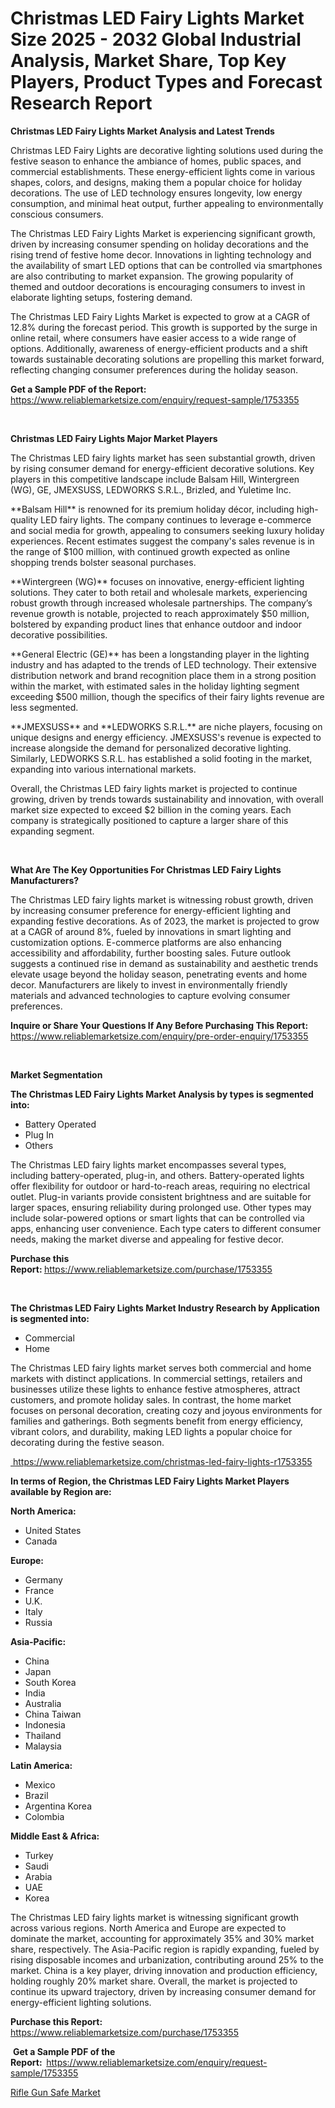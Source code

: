 <p><h1>Christmas LED Fairy Lights Market Size 2025 - 2032 Global Industrial Analysis, Market Share, Top Key Players, Product Types and Forecast Research Report</h1></p><p><strong>Christmas LED Fairy Lights Market Analysis and Latest Trends</strong></p>
<p><p>Christmas LED Fairy Lights are decorative lighting solutions used during the festive season to enhance the ambiance of homes, public spaces, and commercial establishments. These energy-efficient lights come in various shapes, colors, and designs, making them a popular choice for holiday decorations. The use of LED technology ensures longevity, low energy consumption, and minimal heat output, further appealing to environmentally conscious consumers.</p><p>The Christmas LED Fairy Lights Market is experiencing significant growth, driven by increasing consumer spending on holiday decorations and the rising trend of festive home decor. Innovations in lighting technology and the availability of smart LED options that can be controlled via smartphones are also contributing to market expansion. The growing popularity of themed and outdoor decorations is encouraging consumers to invest in elaborate lighting setups, fostering demand.</p><p>The Christmas LED Fairy Lights Market is expected to grow at a CAGR of 12.8% during the forecast period. This growth is supported by the surge in online retail, where consumers have easier access to a wide range of options. Additionally, awareness of energy-efficient products and a shift towards sustainable decorating solutions are propelling this market forward, reflecting changing consumer preferences during the holiday season.</p></p>
<p><strong>Get a Sample PDF of the Report:&nbsp;</strong> <a href="https://www.reliablemarketsize.com/enquiry/request-sample/1753355?utm_campaign=2565&utm_medium=2&utm_source=Github&utm_content=ia&utm_term=04042025&utm_id=christmas-led-fairy-lights">https://www.reliablemarketsize.com/enquiry/request-sample/1753355</a></p>
<p>&nbsp;</p>
<p><strong>Christmas LED Fairy Lights Major Market Players</strong></p>
<p><p>The Christmas LED fairy lights market has seen substantial growth, driven by rising consumer demand for energy-efficient decorative solutions. Key players in this competitive landscape include Balsam Hill, Wintergreen (WG), GE, JMEXSUSS, LEDWORKS S.R.L., Brizled, and Yuletime Inc.</p><p>**Balsam Hill** is renowned for its premium holiday décor, including high-quality LED fairy lights. The company continues to leverage e-commerce and social media for growth, appealing to consumers seeking luxury holiday experiences. Recent estimates suggest the company's sales revenue is in the range of $100 million, with continued growth expected as online shopping trends bolster seasonal purchases.</p><p>**Wintergreen (WG)** focuses on innovative, energy-efficient lighting solutions. They cater to both retail and wholesale markets, experiencing robust growth through increased wholesale partnerships. The company’s revenue growth is notable, projected to reach approximately $50 million, bolstered by expanding product lines that enhance outdoor and indoor decorative possibilities.</p><p>**General Electric (GE)** has been a longstanding player in the lighting industry and has adapted to the trends of LED technology. Their extensive distribution network and brand recognition place them in a strong position within the market, with estimated sales in the holiday lighting segment exceeding $500 million, though the specifics of their fairy lights revenue are less segmented.</p><p>**JMEXSUSS** and **LEDWORKS S.R.L.** are niche players, focusing on unique designs and energy efficiency. JMEXSUSS's revenue is expected to increase alongside the demand for personalized decorative lighting. Similarly, LEDWORKS S.R.L. has established a solid footing in the market, expanding into various international markets.</p><p>Overall, the Christmas LED fairy lights market is projected to continue growing, driven by trends towards sustainability and innovation, with overall market size expected to exceed $2 billion in the coming years. Each company is strategically positioned to capture a larger share of this expanding segment.</p></p>
<p>&nbsp;</p>
<p><strong>What Are The Key Opportunities For Christmas LED Fairy Lights Manufacturers?</strong></p>
<p><p>The Christmas LED fairy lights market is witnessing robust growth, driven by increasing consumer preference for energy-efficient lighting and expanding festive decorations. As of 2023, the market is projected to grow at a CAGR of around 8%, fueled by innovations in smart lighting and customization options. E-commerce platforms are also enhancing accessibility and affordability, further boosting sales. Future outlook suggests a continued rise in demand as sustainability and aesthetic trends elevate usage beyond the holiday season, penetrating events and home decor. Manufacturers are likely to invest in environmentally friendly materials and advanced technologies to capture evolving consumer preferences.</p></p>
<p><strong>Inquire or Share Your Questions If Any Before Purchasing This Report:</strong> <a href="https://www.reliablemarketsize.com/enquiry/pre-order-enquiry/1753355?utm_campaign=2565&utm_medium=2&utm_source=Github&utm_content=ia&utm_term=04042025&utm_id=christmas-led-fairy-lights">https://www.reliablemarketsize.com/enquiry/pre-order-enquiry/1753355</a></p>
<p>&nbsp;</p>
<p><strong>Market Segmentation</strong></p>
<p><strong>The Christmas LED Fairy Lights Market Analysis by types is segmented into:</strong></p>
<p><ul><li>Battery Operated</li><li>Plug In</li><li>Others</li></ul></p>
<p><p>The Christmas LED fairy lights market encompasses several types, including battery-operated, plug-in, and others. Battery-operated lights offer flexibility for outdoor or hard-to-reach areas, requiring no electrical outlet. Plug-in variants provide consistent brightness and are suitable for larger spaces, ensuring reliability during prolonged use. Other types may include solar-powered options or smart lights that can be controlled via apps, enhancing user convenience. Each type caters to different consumer needs, making the market diverse and appealing for festive decor.</p></p>
<p><strong>Purchase this Report:&nbsp;</strong><a href="https://www.reliablemarketsize.com/purchase/1753355?utm_campaign=2565&utm_medium=2&utm_source=Github&utm_content=ia&utm_term=04042025&utm_id=christmas-led-fairy-lights">https://www.reliablemarketsize.com/purchase/1753355</a></p>
<p>&nbsp;</p>
<p><strong>The Christmas LED Fairy Lights Market Industry Research by Application is segmented into:</strong></p>
<p><ul><li>Commercial</li><li>Home</li></ul></p>
<p><p>The Christmas LED fairy lights market serves both commercial and home markets with distinct applications. In commercial settings, retailers and businesses utilize these lights to enhance festive atmospheres, attract customers, and promote holiday sales. In contrast, the home market focuses on personal decoration, creating cozy and joyous environments for families and gatherings. Both segments benefit from energy efficiency, vibrant colors, and durability, making LED lights a popular choice for decorating during the festive season.</p></p>
<p><a href="https://www.reliablemarketsize.com/christmas-led-fairy-lights-r1753355?utm_campaign=2565&utm_medium=2&utm_source=Github&utm_content=ia&utm_term=04042025&utm_id=christmas-led-fairy-lights">&nbsp;https://www.reliablemarketsize.com/christmas-led-fairy-lights-r1753355</a></p>
<p><strong>In terms of Region, the Christmas LED Fairy Lights Market Players available by Region are:</strong></p>
<p>
    <p> <strong> North America: </strong>
        <ul>
            <li>United States</li>
            <li>Canada</li>
        </ul>
        </p> 
    <p> <strong> Europe: </strong>
        <ul>
            <li>Germany</li>
            <li>France</li>
            <li>U.K.</li>
            <li>Italy</li>
            <li>Russia</li>
        </ul>
        </p> 
    <p> <strong> Asia-Pacific: </strong>
        <ul>
            <li>China</li>
            <li>Japan</li>
            <li>South Korea</li>
            <li>India</li>
            <li>Australia</li>
            <li>China Taiwan</li>
            <li>Indonesia</li>
            <li>Thailand</li>
            <li>Malaysia</li>
        </ul>
        </p> 
    <p> <strong> Latin America: </strong>
        <ul>
            <li>Mexico</li>
            <li>Brazil</li>
            <li>Argentina Korea</li>
            <li>Colombia</li>
        </ul>
        </p> 
    <p> <strong> Middle East & Africa: </strong>
        <ul>
            <li>Turkey</li>
            <li>Saudi</li>
            <li>Arabia</li>
            <li>UAE</li>
            <li>Korea</li>
        </ul>
    </p>
    </p>
<p><p>The Christmas LED fairy lights market is witnessing significant growth across various regions. North America and Europe are expected to dominate the market, accounting for approximately 35% and 30% market share, respectively. The Asia-Pacific region is rapidly expanding, fueled by rising disposable incomes and urbanization, contributing around 25% to the market. China is a key player, driving innovation and production efficiency, holding roughly 20% market share. Overall, the market is projected to continue its upward trajectory, driven by increasing consumer demand for energy-efficient lighting solutions.</p></p>
<p><strong>Purchase this Report: </strong><a href="https://www.reliablemarketsize.com/purchase/1753355?utm_campaign=2565&utm_medium=2&utm_source=Github&utm_content=ia&utm_term=04042025&utm_id=christmas-led-fairy-lights">https://www.reliablemarketsize.com/purchase/1753355</a></p>
<p>&nbsp;<strong>Get a Sample PDF of the Report:&nbsp;&nbsp;</strong><a href="https://www.reliablemarketsize.com/enquiry/request-sample/1753355?utm_campaign=2565&utm_medium=2&utm_source=Github&utm_content=ia&utm_term=04042025&utm_id=christmas-led-fairy-lights">https://www.reliablemarketsize.com/enquiry/request-sample/1753355</a></p>
<p><strong></strong></p>
<p><p><a href="https://github.com/shirleenfraker87/Market-Research-Report-List-1/blob/main/rifle-gun-safe-market.md?utm_campaign=2565&utm_medium=2&utm_source=Github&utm_content=ia&utm_term=04042025&utm_id=christmas-led-fairy-lights">Rifle Gun Safe Market</a></p></p>